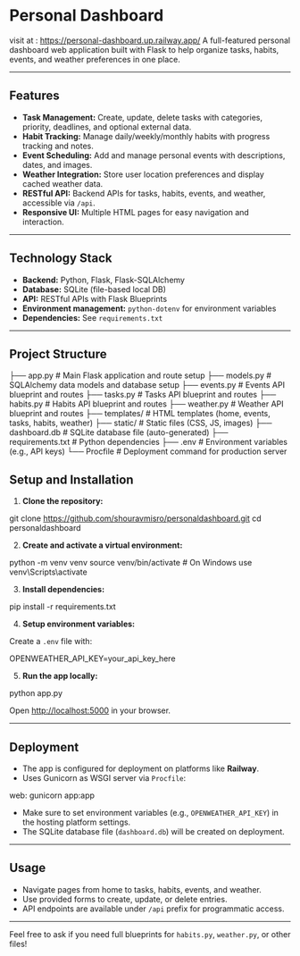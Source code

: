 # Personal Dashboard
visit at : https://personal-dashboard.up.railway.app/
A full-featured personal dashboard web application built with Flask to help organize tasks, habits, events, and weather preferences in one place.

---

## Features

- **Task Management:** Create, update, delete tasks with categories, priority, deadlines, and optional external data.
- **Habit Tracking:** Manage daily/weekly/monthly habits with progress tracking and notes.
- **Event Scheduling:** Add and manage personal events with descriptions, dates, and images.
- **Weather Integration:** Store user location preferences and display cached weather data.
- **RESTful API:** Backend APIs for tasks, habits, events, and weather, accessible via `/api`.
- **Responsive UI:** Multiple HTML pages for easy navigation and interaction.

---

## Technology Stack

- **Backend:** Python, Flask, Flask-SQLAlchemy  
- **Database:** SQLite (file-based local DB)  
- **API:** RESTful APIs with Flask Blueprints  
- **Environment management:** `python-dotenv` for environment variables  
- **Dependencies:** See `requirements.txt`  

---

## Project Structure

├── app.py # Main Flask application and route setup
├── models.py # SQLAlchemy data models and database setup
├── events.py # Events API blueprint and routes
├── tasks.py # Tasks API blueprint and routes
├── habits.py # Habits API blueprint and routes
├── weather.py # Weather API blueprint and routes
├── templates/ # HTML templates (home, events, tasks, habits, weather)
├── static/ # Static files (CSS, JS, images)
├── dashboard.db # SQLite database file (auto-generated)
├── requirements.txt # Python dependencies
├── .env # Environment variables (e.g., API keys)
└── Procfile # Deployment command for production server

## Setup and Installation

1. **Clone the repository:**

git clone https://github.com/shouravmisro/personaldashboard.git
cd personaldashboard


2. **Create and activate a virtual environment:**

python -m venv venv
source venv/bin/activate # On Windows use venv\Scripts\activate

3. **Install dependencies:**

pip install -r requirements.txt

4. **Setup environment variables:**

Create a `.env` file with:

OPENWEATHER_API_KEY=your_api_key_here

5. **Run the app locally:**

python app.py

Open [http://localhost:5000](http://localhost:5000) in your browser.

---

## Deployment

- The app is configured for deployment on platforms like **Railway**.
- Uses Gunicorn as WSGI server via `Procfile`: 

web: gunicorn app:app

- Make sure to set environment variables (e.g., `OPENWEATHER_API_KEY`) in the hosting platform settings.
- The SQLite database file (`dashboard.db`) will be created on deployment.

---

## Usage

- Navigate pages from home to tasks, habits, events, and weather.
- Use provided forms to create, update, or delete entries.
- API endpoints are available under `/api` prefix for programmatic access.

---

Feel free to ask if you need full blueprints for `habits.py`, `weather.py`, or other files!
